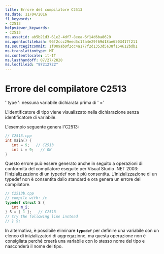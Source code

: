 ```yaml
---
title: Errore del compilatore C2513
ms.date: 11/04/2016
f1_keywords:
- C2513
helpviewer_keywords:
- C2513
ms.assetid: ab5b21d3-61e2-4df7-8eea-6f14d6ba8620
ms.openlocfilehash: 96f2ccc29eed5c1fa4e29f69d18ae6503417f211
ms.sourcegitcommit: 1f009ab0f2cc4a177f2d1353d5a38f164612bdb1
ms.translationtype: MT
ms.contentlocale: it-IT
ms.lasthandoff: 07/27/2020
ms.locfileid: "87212722"
---
```

# <a name="compiler-error-c2513"></a>Errore del compilatore C2513

' type ': nessuna variabile dichiarata prima di ' ='

L'identificatore di tipo viene visualizzato nella dichiarazione senza identificatore di variabile.

L'esempio seguente genera l'C2513:

```cpp
// C2513.cpp
int main() {
   int = 9;   // C2513
   int i = 9;   // OK
}
```

Questo errore può essere generato anche in seguito a operazioni di conformità del compilatore eseguite per Visual Studio .NET 2003: l'inizializzazione di un typedef non è più consentita. L'inizializzazione di un typedef non è consentita dallo standard e ora genera un errore del compilatore.

```cpp
// C2513b.cpp
// compile with: /c
typedef struct S {
   int m_i;
} S = { 1 };   // C2513
// try the following line instead
// } S;
```

In alternativa, è possibile eliminare **`typedef`** per definire una variabile con un elenco di inizializzatori di aggregazione, ma questa operazione non è consigliata perché creerà una variabile con lo stesso nome del tipo e nasconderà il nome del tipo.
